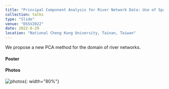 ```yaml
---
title: "Principal Component Analysis for River Network Data: Use of Spatio-temporal Correlation and Heterogeneous Covariance Structure"
collection: talks
type: "Slide"
venue: "DSSV2022"
date: 2022-6-29
location: "National Cheng Kung University, Tainan, Taiwan"
---
```

We propose a new PCA method for the domain of river networks.


#### Poster
<!--
<a href="../../files/DSSV2022.pdf" class="uline">Click here to see the slide!</a>
-->


#### Photos
![photos](../../files/dssv2022.png){: width="80%"}
